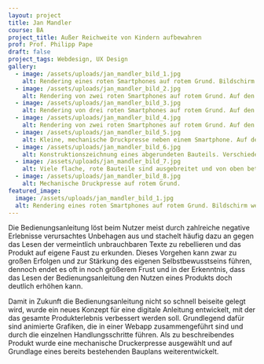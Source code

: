 ```yaml
---
layout: project
title: Jan Mandler
course: BA
project_title: Außer Reichweite von Kindern aufbewahren
prof: Prof. Philipp Pape
draft: false
project_tags: Webdesign, UX Design
gallery:
  - image: /assets/uploads/jan_mandler_bild_1.jpg
    alt: Rendering eines roten Smartphones auf rotem Grund. Bildschirm weiß mit roter Schrift
  - image: /assets/uploads/jan_mandler_bild_2.jpg
    alt: Rendering von zwei roten Smartphones auf rotem Grund. Auf den Bildschirmen Diagramme eines flachen Bauteils
  - image: /assets/uploads/jan_mandler_bild_3.jpg
    alt: Rendering von drei roten Smartphones auf rotem Grund. Auf den Bildschirmen Diagramme eines flachen Bauteils
  - image: /assets/uploads/jan_mandler_bild_4.jpg
    alt: Rendering von zwei roten Smartphones auf rotem Grund. Auf den Bildschirmen Diagramme einer kleinen, mechanischen Druckpresse.
  - image: /assets/uploads/jan_mandler_bild_5.jpg
    alt: Kleine, mechanische Druckpresse neben einem Smartphone. Auf dem Bildschirm ein Rendering der selben Presse auf rotem Grund
  - image: /assets/uploads/jan_mandler_bild_6.jpg
    alt: Konstruktionszeichnung eines abgerundeten Bauteils. Verschiedene Radii sind mit R1 und R2 bezeichnet.
  - image: /assets/uploads/jan_mandler_bild_7.jpg
    alt: Viele flache, rote Bauteile sind ausgebreitet und von oben betrachtet
  - image: /assets/uploads/jan_mandler_bild_8.jpg
    alt: Mechanische Druckpresse auf rotem Grund.
featured_image:
  image: /assets/uploads/jan_mandler_bild_1.jpg
  alt: Rendering eines roten Smartphones auf rotem Grund. Bildschirm weiß mit roter Schrift
---
```

Die Bedienungsanleitung löst beim Nutzer meist durch zahlreiche negative Erlebnisse verursachtes Unbehagen aus und stachelt häufig dazu an gegen das Lesen der vermeintlich unbrauchbaren Texte zu rebellieren und das Produkt auf eigene Faust zu erkunden. Dieses Vorgehen kann zwar zu großen Erfolgen und zur Stärkung des eigenen Selbstbewusstseins führen, dennoch endet es oft in noch größerem Frust und in der Erkenntnis, dass das Lesen der Bedienungsanleitung den Nutzen eines Produkts doch deutlich erhöhen kann.

Damit in Zukunft die Bedienungsanleitung nicht so schnell beiseite gelegt wird, wurde ein neues Konzept für eine digitale Anleitung entwickelt, mit der das gesamte Produkterlebnis verbessert werden soll. Grundlegend dafür sind animierte Grafiken, die in einer Webapp zusammengeführt sind und durch die einzelnen Handlungsschritte führen. Als zu beschreibendes Produkt wurde eine mechanische Druckerpresse ausgewählt und auf Grundlage eines bereits bestehenden Bauplans weiterentwickelt.